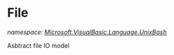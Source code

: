 ﻿# File
_namespace: [Microsoft.VisualBasic.Language.UnixBash](./index.md)_

Asbtract file IO model




